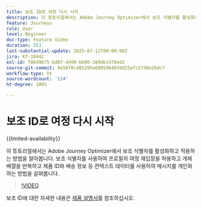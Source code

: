 ```yaml
---
title: 보조 ID로 여정 다시 시작
description: 이 튜토리얼에서는 Adobe Journey Optimizer에서 보조 식별자를 활성화하고 적용하는 방법을 알아봅니다. 보조 식별자를 사용하여 프로필의 여정 재입장을 허용하고 개체 배열을 반복하고 제품 ID와 배송 정보 등 컨텍스트 데이터를 사용하여 메시지를 개인화하는 방법을 살펴봅니다.
feature: Journeys
role: User
level: Beginner
doc-type: Feature Video
duration: 553
last-substantial-update: 2025-07-12T00:00:00Z
jira: KT-18442
exl-id: f8649b75-bd07-4499-bb96-389db1470a42
source-git-commit: 8e50f8c485295e680596403dd25afc5748e26dc7
workflow-type: ht
source-wordcount: '114'
ht-degree: 100%

---
```


# 보조 ID로 여정 다시 시작

{{limited-availability}}

이 튜토리얼에서는 Adobe Journey Optimizer에서 보조 식별자를 활성화하고 적용하는 방법을 알아봅니다. 보조 식별자를 사용하여 프로필의 여정 재입장을 허용하고 개체 배열을 반복하고 제품 ID와 배송 정보 등 컨텍스트 데이터를 사용하여 메시지를 개인화하는 방법을 살펴봅니다.

>[!VIDEO](https://video.tv.adobe.com/v/3464799/?learn=on&enablevpops&captions=kor)

보조 ID에 대한 자세한 내용은 [제품 설명서](https://experienceleague.adobe.com/ko/docs/journey-optimizer/using/orchestrate-journeys/manage-journey/supplemental-identifier)를 참조하십시오.
